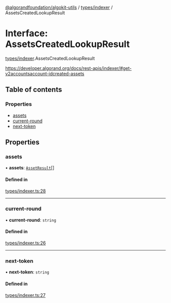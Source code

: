 [@algorandfoundation/algokit-utils](../README.md) / [types/indexer](../modules/types_indexer.md) / AssetsCreatedLookupResult

# Interface: AssetsCreatedLookupResult

[types/indexer](../modules/types_indexer.md).AssetsCreatedLookupResult

https://developer.algorand.org/docs/rest-apis/indexer/#get-v2accountsaccount-idcreated-assets

## Table of contents

### Properties

- [assets](types_indexer.AssetsCreatedLookupResult.md#assets)
- [current-round](types_indexer.AssetsCreatedLookupResult.md#current-round)
- [next-token](types_indexer.AssetsCreatedLookupResult.md#next-token)

## Properties

### assets

• **assets**: [`AssetResult`](types_indexer.AssetResult.md)[]

#### Defined in

[types/indexer.ts:28](https://github.com/algorandfoundation/algokit-utils-ts/blob/600c806/src/types/indexer.ts#L28)

___

### current-round

• **current-round**: `string`

#### Defined in

[types/indexer.ts:26](https://github.com/algorandfoundation/algokit-utils-ts/blob/600c806/src/types/indexer.ts#L26)

___

### next-token

• **next-token**: `string`

#### Defined in

[types/indexer.ts:27](https://github.com/algorandfoundation/algokit-utils-ts/blob/600c806/src/types/indexer.ts#L27)
